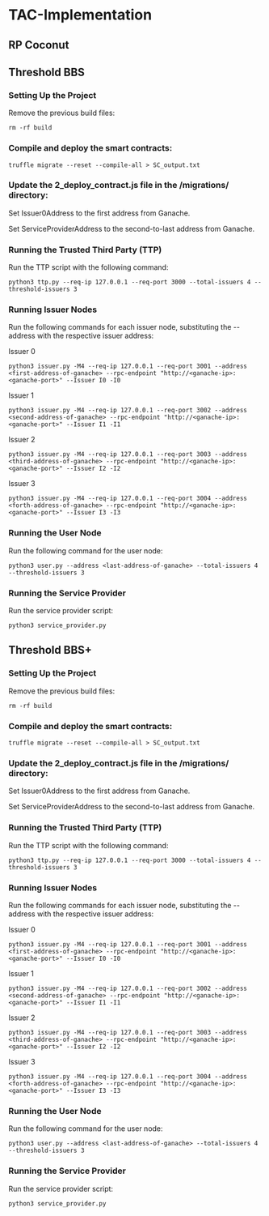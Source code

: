 # TAC-Implementation

## RP Coconut


## Threshold BBS

### Setting Up the Project

Remove the previous build files:

```
rm -rf build
```

### Compile and deploy the smart contracts:

```
truffle migrate --reset --compile-all > SC_output.txt
```

### Update the 2_deploy_contract.js file in the /migrations/ directory:

  Set Issuer0Address to the first address from Ganache.
  
  Set ServiceProviderAddress to the second-to-last address from Ganache.

### Running the Trusted Third Party (TTP)

Run the TTP script with the following command:

```
python3 ttp.py --req-ip 127.0.0.1 --req-port 3000 --total-issuers 4 --threshold-issuers 3
```

### Running Issuer Nodes

Run the following commands for each issuer node, substituting the --address with the respective issuer address:

Issuer 0

```
python3 issuer.py -M4 --req-ip 127.0.0.1 --req-port 3001 --address <first-address-of-ganache> --rpc-endpoint "http://<ganache-ip>:<ganache-port>" --Issuer I0 -I0
```

Issuer 1

```
python3 issuer.py -M4 --req-ip 127.0.0.1 --req-port 3002 --address <second-address-of-ganache> --rpc-endpoint "http://<ganache-ip>:<ganache-port>" --Issuer I1 -I1
```

Issuer 2

```
python3 issuer.py -M4 --req-ip 127.0.0.1 --req-port 3003 --address <third-address-of-ganache> --rpc-endpoint "http://<ganache-ip>:<ganache-port>" --Issuer I2 -I2
```

Issuer 3

```
python3 issuer.py -M4 --req-ip 127.0.0.1 --req-port 3004 --address <forth-address-of-ganache> --rpc-endpoint "http://<ganache-ip>:<ganache-port>" --Issuer I3 -I3
```

### Running the User Node

Run the following command for the user node:

```
python3 user.py --address <last-address-of-ganache> --total-issuers 4 --threshold-issuers 3
```

### Running the Service Provider

Run the service provider script:

```
python3 service_provider.py
```

## Threshold BBS+

### Setting Up the Project

Remove the previous build files:

```
rm -rf build
```

### Compile and deploy the smart contracts:

```
truffle migrate --reset --compile-all > SC_output.txt
```

### Update the 2_deploy_contract.js file in the /migrations/ directory:

  Set Issuer0Address to the first address from Ganache.
  
  Set ServiceProviderAddress to the second-to-last address from Ganache.

### Running the Trusted Third Party (TTP)

Run the TTP script with the following command:

```
python3 ttp.py --req-ip 127.0.0.1 --req-port 3000 --total-issuers 4 --threshold-issuers 3
```

### Running Issuer Nodes

Run the following commands for each issuer node, substituting the --address with the respective issuer address:

Issuer 0

```
python3 issuer.py -M4 --req-ip 127.0.0.1 --req-port 3001 --address <first-address-of-ganache> --rpc-endpoint "http://<ganache-ip>:<ganache-port>" --Issuer I0 -I0
```

Issuer 1

```
python3 issuer.py -M4 --req-ip 127.0.0.1 --req-port 3002 --address <second-address-of-ganache> --rpc-endpoint "http://<ganache-ip>:<ganache-port>" --Issuer I1 -I1
```

Issuer 2

```
python3 issuer.py -M4 --req-ip 127.0.0.1 --req-port 3003 --address <third-address-of-ganache> --rpc-endpoint "http://<ganache-ip>:<ganache-port>" --Issuer I2 -I2
```

Issuer 3

```
python3 issuer.py -M4 --req-ip 127.0.0.1 --req-port 3004 --address <forth-address-of-ganache> --rpc-endpoint "http://<ganache-ip>:<ganache-port>" --Issuer I3 -I3
```

### Running the User Node

Run the following command for the user node:

```
python3 user.py --address <last-address-of-ganache> --total-issuers 4 --threshold-issuers 3
```

### Running the Service Provider

Run the service provider script:

```
python3 service_provider.py
```
